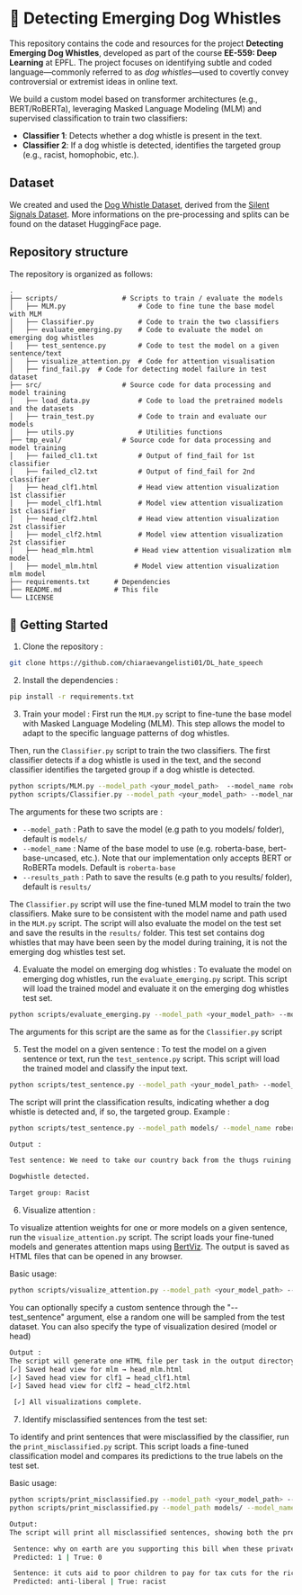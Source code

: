# 🐶 Detecting Emerging Dog Whistles

This repository contains the code and resources for the project **Detecting Emerging Dog Whistles**, developed as part of the course **EE-559: Deep Learning** at EPFL. The project focuses on identifying subtle and coded language—commonly referred to as *dog whistles*—used to covertly convey controversial or extremist ideas in online text.

We build a custom model based on transformer architectures (e.g., BERT/RoBERTa), leveraging Masked Language Modeling (MLM) and supervised classification to train two classifiers:
- **Classifier 1**: Detects whether a dog whistle is present in the text.
- **Classifier 2**: If a dog whistle is detected, identifies the targeted group (e.g., racist, homophobic, etc.).


## Dataset

We created and used the [Dog Whistle Dataset](https://huggingface.co/datasets/AstroAure/dogwhistle_dataset), derived from the [Silent Signals Dataset](https://huggingface.co/datasets/SALT-NLP/silent_signals). More informations on the pre-processing and splits can be found on the dataset HuggingFace page.

## Repository structure 
The repository is organized as follows:

```plaintext
.
├── scripts/                # Scripts to train / evaluate the models
│   ├── MLM.py                  # Code to fine tune the base model with MLM
│   ├── Classifier.py           # Code to train the two classifiers 
│   ├── evaluate_emerging.py    # Code to evaluate the model on emerging dog whistles
│   ├── test_sentence.py        # Code to test the model on a given sentence/text
│   ├── visualize_attention.py  # Code for attention visualisation
│   ├── find_fail.py  # Code for detecting model failure in test dataset
├── src/                    # Source code for data processing and model training
│   ├── load_data.py            # Code to load the pretrained models and the datasets
│   ├── train_test.py           # Code to train and evaluate our models 
│   ├── utils.py                # Utilities functions
├── tmp_eval/               # Source code for data processing and model training
│   ├── failed_cl1.txt          # Output of find_fail for 1st classifier
│   ├── failed_cl2.txt          # Output of find_fail for 2nd classifier
│   ├── head_clf1.html          # Head view attention visualization 1st classifier
│   ├── model_clf1.html         # Model view attention visualization 1st classifier
│   ├── head_clf2.html          # Head view attention visualization 2st classifier
│   ├── model_clf2.html         # Model view attention visualization 2st classifier
│   ├── head_mlm.html          # Head view attention visualization mlm model
│   ├── model_mlm.html         # Model view attention visualization mlm model
├── requirements.txt      # Dependencies
├── README.md             # This file
└── LICENSE
```

## 🚀 Getting Started

1. Clone the repository :

```bash
git clone https://github.com/chiaraevangelisti01/DL_hate_speech
```

2. Install the dependencies :

```bash
pip install -r requirements.txt
```

3. Train your model :
First run the `MLM.py` script to fine-tune the base model with Masked Language Modeling (MLM). This step allows the model to adapt to the specific language patterns of dog whistles.

Then, run the `Classifier.py` script to train the two classifiers. The first classifier detects if a dog whistle is used in the text, and the second classifier identifies the targeted group if a dog whistle is detected.

```bash
python scripts/MLM.py --model_path <your_model_path>  --model_name roberta-base
python scripts/Classifier.py --model_path <your_model_path> --model_name roberta-base --results_path <your_results_path>    
```
The arguments for these two scripts are :
- `--model_path` : Path to save the model (e.g path to you models/ folder), default is `models/`
- `--model_name` : Name of the base model to use (e.g. roberta-base, bert-base-uncased, etc.). Note that our implementation only accepts BERT or RoBERTa models. Default is `roberta-base`
- `--results_path` : Path to save the results (e.g path to you results/ folder), default is `results/`


The `Classifier.py` script will use the fine-tuned MLM model to train the two classifiers. Make sure to be consistent with the model name and path used in the `MLM.py` script.
The script will also evaluate the model on the test set and save the results in the `results/` folder. This test set contains dog whistles that may have been seen by the model during training, it is not the emerging dog whistles test set. 

4. Evaluate the model on emerging dog whistles :
To evaluate the model on emerging dog whistles, run the `evaluate_emerging.py` script. This script will load the trained model and evaluate it on the emerging dog whistles test set.
```bash
python scripts/evaluate_emerging.py --model_path <your_model_path> --model_name roberta-base --results_path <your_results_path>
```
The arguments for this script are the same as for the `Classifier.py` script

5. Test the model on a given sentence :
To test the model on a given sentence or text, run the `test_sentence.py` script. This script will load the trained model and classify the input text.
```bash
python scripts/test_sentence.py --model_path <your_model_path> --model_name roberta-base --sentence "Your sentence here"
```
The script will print the classification results, indicating whether a dog whistle is detected and, if so, the targeted group.
Example : 
```bash
python scripts/test_sentence.py --model_path models/ --model_name roberta-base --sentence "We need to take our country back from the thugs ruining our cities."

Output :

Test sentence: We need to take our country back from the thugs ruining our cities.

Dogwhistle detected.

Target group: Racist 

```


6. Visualize attention :


To visualize attention weights for one or more models on a given sentence, run the `visualize_attention.py` script. The script loads your fine-tuned models and generates attention maps using [BertViz](https://github.com/jessevig/bertviz). The output is saved as HTML files that can be opened in any browser.

Basic usage:

```bash
python scripts/visualize_attention.py --model_path <your_model_path> --model_name roberta-base --vis_type model
```

You can optionally specify a custom sentence through the "--test_sentence" argument, else a random one will be sampled from the test dataset. You can also specify the type of visualization desired (model or head)

```bash
Output :
The script will generate one HTML file per task in the output directory, e.g.:
[✓] Saved head view for mlm → head_mlm.html
[✓] Saved head view for clf1 → head_clf1.html
[✓] Saved head view for clf2 → head_clf2.html

 [✓] All visualizations complete.
```

7. Identify misclassified sentences from the test set:

To identify and print sentences that were misclassified by the classifier, run the `print_misclassified.py` script. This script loads a fine-tuned classification model and compares its predictions to the true labels on the test set.

Basic usage:

```bash
python scripts/print_misclassified.py --model_path <your_model_path> --model_name roberta-base --classifier 1
python scripts/print_misclassified.py --model_path models/ --model_name roberta-base --classifier 2

Output: 
The script will print all misclassified sentences, showing both the predicted and true labels:

 Sentence: why on earth are you supporting this bill when these private property rights organizations are against it in america
 Predicted: 1 | True: 0

 Sentence: it cuts aid to poor children to pay for tax cuts for the rich number of children punished million
 Predicted: anti-liberal | True: racist



